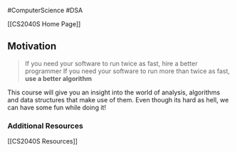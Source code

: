 #ComputerScience #DSA 

[[CS2040S Home Page]]
## Motivation 
> If you need your software to run twice as fast, hire a better programmer
> If you need your software to run more than twice as fast, **use a better algorithm**

This course will give you an insight into the world of analysis, algorithms and data structures that make use of them. Even though its hard as hell, we can have some fun while doing it!


### Additional Resources
[[CS2040S Resources]]